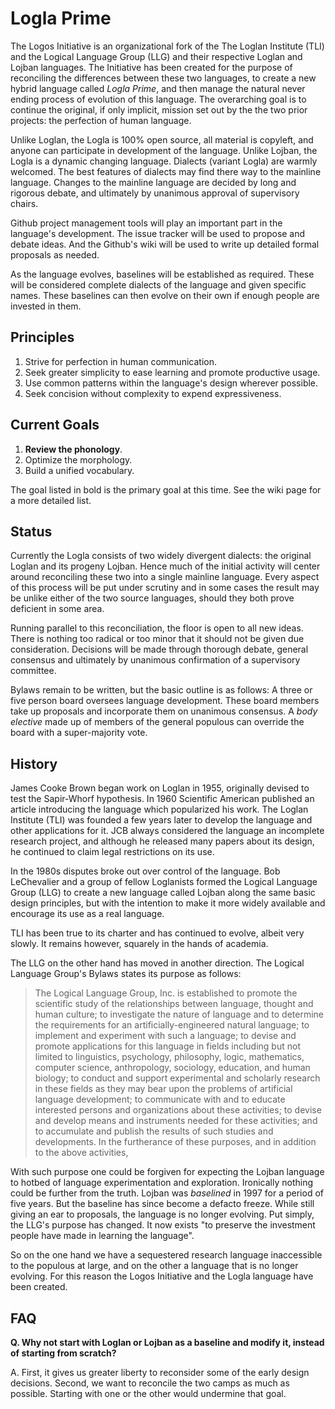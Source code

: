Logla Prime
===========

The Logos Initiative is an organizational fork of the The Loglan Institute (TLI) and the Logical Language Group (LLG) and their respective Loglan and Lojban languages. The Initiative has been created for the purpose of reconciling the differences between these two languages, to create a new hybrid language called *Logla Prime*, and then manage the natural never ending process of evolution of this language. The overarching goal is to continue the original, if only implicit, mission set out by the the two prior projects: the perfection of human language.

Unlike Loglan, the Logla is 100% open source, all material is copyleft, and anyone can participate in development of the language. Unlike Lojban, the Logla is a dynamic changing language. Dialects (variant Logla) are warmly welcomed. The best features of dialects may find there way to the mainline language. Changes to the mainline language are decided by long and rigorous debate, and ultimately by unanimous approval of supervisory chairs.

Github project management tools will play an important part in the language's development. The issue tracker will be used to propose and debate ideas. And the Github's wiki will be used to write up detailed formal proposals as needed.

As the language evolves, baselines will be established as required. These will be considered complete dialects of the language and given specific names. These baselines can then evolve on their own if enough people are invested in them.


## Principles

1. Strive for perfection in human communication.
2. Seek greater simplicity to ease learning and promote productive usage.
3. Use common patterns within the language's design wherever possible.
4. Seek concision without complexity to expend expressiveness.


## Current Goals

1. **Review the phonology**.
2. Optimize the morphology.
3. Build a unified vocabulary.

The goal listed in bold is the primary goal at this time. See the wiki page for a more detailed list.


## Status

Currently the Logla consists of two widely divergent dialects: the original Loglan and its progeny Lojban. Hence much of the initial activity will center around reconciling these two into a single mainline language. Every aspect of this process will be put under scrutiny and in some cases the result may be unlike either of the two source languages, should they both prove deficient in some area.

Running parallel to this reconciliation, the floor is open to all new ideas. There is nothing too radical or too minor that it should not be given due consideration. Decisions will be made through thorough debate, general consensus and ultimately by unanimous confirmation of a supervisory committee.

Bylaws remain to be written, but the basic outline is as follows: A three or five person board oversees language development. These board members take up proposals and incorporate them on unanimous consensus. A *body elective* made up of members of the general populous can override the board with a super-majority vote.


## History

James Cooke Brown began work on Loglan in 1955, originally devised to test the Sapir-Whorf hypothesis. In 1960 Scientific American published an article introducing the language which popularized his work. The Loglan Institute (TLI) was founded  a few years later to develop the language and other applications for it. JCB always considered the language an incomplete research project, and although he released many papers about its design, he continued to claim legal restrictions on its use. 

In the 1980s disputes broke out over control of the language. Bob LeChevalier and a group of fellow Loglanists formed the Logical Language Group (LLG) to create a new language called Lojban along the same basic design principles, but with the intention to make it more widely available and encourage its use as a real language.

TLI has been true to its charter and has continued to evolve, albeit very slowly. It remains however, squarely in the hands of academia.

The LLG on the other hand has moved in another direction. The Logical Language Group's Bylaws states its purpose as follows:

> The Logical Language Group, Inc. is established to promote the scientific study of the relationships between language, thought and human culture; to investigate the nature of language and to determine the requirements for an artificially-engineered natural language; to implement and experiment with such a language; to devise and promote applications for this language in fields including but not limited to linguistics, psychology, philosophy, logic, mathematics, computer science, anthropology, sociology, education, and human biology; to conduct and support experimental and scholarly research in these fields as they may bear upon the problems of artificial language development; to communicate with and to educate interested persons and organizations about these activities; to devise and develop means and instruments needed for these activities; and to accumulate and publish the results of such studies and developments. In the furtherance of these purposes, and in addition to the above activities, 

With such purpose one could be forgiven for expecting the Lojban language to hotbed of language experimentation and exploration. Ironically nothing could be further from the truth. Lojban was *baselined* in 1997 for a period of five years. But the baseline has since become a defacto freeze. While still giving an ear to proposals, the language is no longer evolving. Put simply, the LLG's purpose has changed. It now exists "to preserve the investment people have made in learning the language".

So on the one hand we have a sequestered research language inaccessible to the populous at large, and on the other a language that is no longer evolving. For this reason the Logos Initiative and the Logla language have been created.


## FAQ

**Q. Why not start with Loglan or Lojban as a baseline and modify it, instead of starting from scratch?**

A. First, it gives us greater liberty to reconsider some of the early design decisions. Second, we want to reconcile the two camps as much as possible. Starting with one or the other would undermine that goal.


